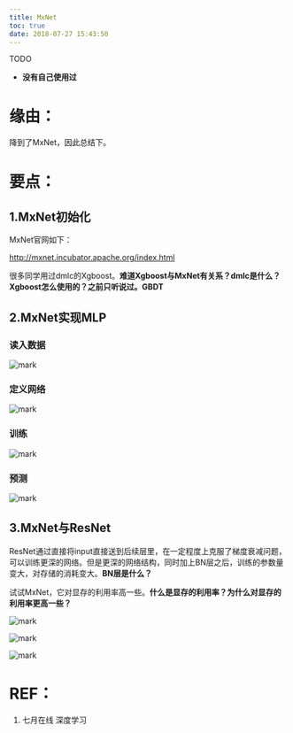 ```yaml
---
title: MxNet
toc: true
date: 2018-07-27 15:43:50
---
```



TODO

- **没有自己使用过**




# 缘由：


降到了MxNet，因此总结下。


# 要点：




## 1.MxNet初始化


MxNet官网如下：

http://mxnet.incubator.apache.org/index.html

很多同学用过dmlc的Xgboost。**难道Xgboost与MxNet有关系？dmlc是什么？Xgboost怎么使用的？之前只听说过。GBDT**


## 2.MxNet实现MLP




### 读入数据




![mark](http://pacdb2bfr.bkt.clouddn.com/blog/image/180727/IfCd4G68iE.png?imageslim)




### 定义网络

![mark](http://pacdb2bfr.bkt.clouddn.com/blog/image/180727/Eh47G8LFJK.png?imageslim)

### 训练

![mark](http://pacdb2bfr.bkt.clouddn.com/blog/image/180727/K8mfl2ag5g.png?imageslim)




### 预测




![mark](http://pacdb2bfr.bkt.clouddn.com/blog/image/180727/c7lHH00maH.png?imageslim)




## 3.MxNet与ResNet


ResNet通过直接将input直接送到后续层里，在一定程度上克服了梯度衰减问题，可以训练更深的网络。但是更深的网络结构，同时加上BN层之后，训练的参数量变大，对存储的消耗变大。**BN层是什么？**

试试MxNet，它对显存的利用率高一些。**什么是显存的利用率？为什么对显存的利用率更高一些？**


![mark](http://pacdb2bfr.bkt.clouddn.com/blog/image/180727/74dJe0lC0G.png?imageslim)



![mark](http://pacdb2bfr.bkt.clouddn.com/blog/image/180727/7A5cIfL1iL.png?imageslim)



![mark](http://pacdb2bfr.bkt.clouddn.com/blog/image/180727/8CJK9Jd469.png?imageslim)








# REF：

1. 七月在线 深度学习
